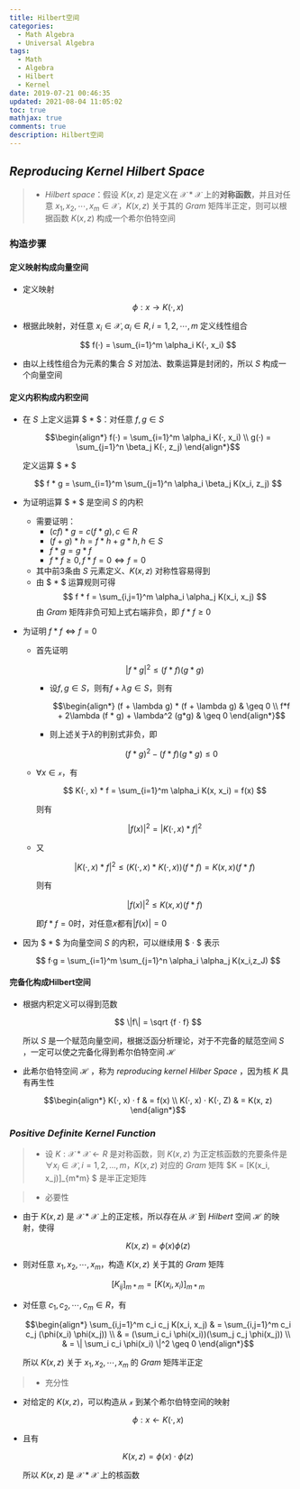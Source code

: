 ```yaml
---
title: Hilbert空间
categories:
  - Math Algebra
  - Universal Algebra
tags:
  - Math
  - Algebra
  - Hilbert
  - Kernel
date: 2019-07-21 00:46:35
updated: 2021-08-04 11:05:02
toc: true
mathjax: true
comments: true
description: Hilbert空间
---
```


##	*Reproducing Kernel Hilbert Space*

> - *Hilbert space*：假设 $K(x,z)$ 是定义在 $\mathcal{X * X}$ 上的**对称函数**，并且对任意 $x_1, x_2, \cdots, x_m \in \mathcal{X}$，$K(x,z)$ 关于其的 *Gram* 矩阵半正定，则可以根据函数 $K(x,z)$ 构成一个希尔伯特空间

###	构造步骤

####	定义映射构成向量空间

-	定义映射

	$$\phi: x \rightarrow K(·, x)$$

-	根据此映射，对任意 $x_i \in \mathcal{X}, \alpha_i \in R, i = 1,2,\cdots,m$ 定义线性组合

	$$
	f(·) = \sum_{i=1}^m \alpha_i K(·, x_i)
	$$

-	由以上线性组合为元素的集合 $S$ 对加法、数乘运算是封闭的，所以 $S$ 构成一个向量空间

####	定义内积构成内积空间

-	在 $S$ 上定义运算 $ * $：对任意 $f,g \in S$

	$$\begin{align*}
	f(·) = \sum_{i=1}^m \alpha_i K(·, x_i) \\
	g(·) = \sum_{j=1}^n \beta_j K(·, z_j)
	\end{align*}$$

	定义运算 $ * $

	$$
	f * g = \sum_{i=1}^m \sum_{j=1}^n \alpha_i \beta_j
		K(x_i, z_j)
	$$

-	为证明运算 $ * $ 是空间 $S$ 的内积
	-	需要证明：
		-	$(cf) * g = c(f * g), c \in R$
		-	$(f + g) * h = f * h + g * h, h \in S$
		-	$f * g = g * f$
		-	$f * f \geq 0, f * f = 0 \Leftrightarrow f = 0$
	-	其中前3条由 $S$ 元素定义、$K(x,z)$ 对称性容易得到
	-	由 $ * $ 运算规则可得
		$$
		f * f = \sum_{i,j=1}^m \alpha_i \alpha_j K(x_i, x_j)
		$$
		由 *Gram* 矩阵非负可知上式右端非负，即 $f * f \geq 0$

-	为证明 $f * f \Leftrightarrow f = 0$

	-	首先证明

		$$
		|f * g|^2 \leq (f * f)(g * g)
		$$

		-	设$f, g \in S$，则有$f + \lambda g \in S$，则有

			$$\begin{align*}
			(f + \lambda g) * (f + \lambda g) & \geq 0 \\
			f*f + 2\lambda (f * g) + \lambda^2 (g*g) & \geq 0
			\end{align*}$$

		-	则上述关于$\lambda$的判别式非负，即

			$$
			(f*g)^2 - (f*f)(g*g) \leq 0
			$$

	-	$\forall x \in \mathcal{x}$，有

		$$
		K(·, x) * f = \sum_{i=1}^m \alpha_i K(x, x_i) = f(x)
		$$

		则有

		$$
		|f(x)|^2 = |K(·, x) * f|^2
		$$

	-	又

		$$
		|K(·, x) * f|^2 \leq (K(·, x) * K(·, x))(f * f) = K(x, x)(f*f)
		$$

		则有

		$$
		|f(x)|^2 \leq K(x, x) (f * f)
		$$

		即$f * f = 0$时，对任意$x$都有$|f(x)| = 0$

-	因为 $ * $ 为向量空间 $S$ 的内积，可以继续用 $ · $ 表示

	$$
	f·g = \sum_{i=1}^m \sum_{j=1}^n \alpha_i \alpha_j K(x_i,z_J)
	$$

####	完备化构成Hilbert空间

-	根据内积定义可以得到范数

	$$
	\|f\| = \sqrt {f · f}
	$$

	所以 $S$ 是一个赋范向量空间，根据泛函分析理论，对于不完备的赋范空间 $S$ ，一定可以使之完备化得到希尔伯特空间 $\mathcal{H}$

-	此希尔伯特空间 $\mathcal{H}$ ，称为 *reproducing kernel Hilber Space* ，因为核 $K$ 具有再生性

	$$\begin{align*}
	K(·, x) · f & = f(x) \\
	K(·, x) · K(·, Z) & = K(x, z)
	\end{align*}$$

###	*Positive Definite Kernel Function*

> - 设 $K: \mathcal{X * X} \leftarrow R$ 是对称函数，则 $K(x,z)$ 为正定核函数的充要条件是 $\forall x_i \in \mathcal{X}, i=1,2,...,m$，$K(x,z)$ 对应的 *Gram* 矩阵 $K = [K(x_i, x_j)]_{m*m} $ 是半正定矩阵

> - 必要性

-	由于 $K(x,z)$ 是 $\mathcal{X * X}$ 上的正定核，所以存在从 $\mathcal{X}$ 到 *Hilbert* 空间 $\mathcal{H}$ 的映射，使得

	$$
	K(x,z) = \phi(x) \phi(z)
	$$

-	则对任意 $x_1, x_2, \cdots, x_m$，构造 $K(x,z)$ 关于其的 *Gram* 矩阵

	$$
	[K_{ij}]_{m*m} = [K(x_i, x_i)]_{m*m}
	$$

-	对任意 $c_1, c_2, \cdots, c_m \in R$，有

	$$\begin{align*}
	\sum_{i,j=1}^m c_i c_j K(x_i, x_j) & = \sum_{i,j=1}^m
		c_i c_j (\phi(x_i) \phi(x_j)) \\
	& = (\sum_i c_i \phi(x_i))(\sum_j c_j \phi(x_j)) \\
	& = \| \sum_i c_i \phi(x_i) \|^2 \geq 0
	\end{align*}$$

	所以 $K(x,z)$ 关于 $x_1, x_2, \cdots, x_m$ 的 *Gram* 矩阵半正定

> - 充分性

-	对给定的 $K(x,z)$，可以构造从 $\mathcal{x}$ 到某个希尔伯特空间的映射

	$$
	\phi: x \leftarrow K(·, x)
	$$

-	且有

	$$
	K(x,z) = \phi(x) · \phi(z)
	$$

	所以 $K(x,z)$ 是 $\mathcal{X * X}$ 上的核函数

